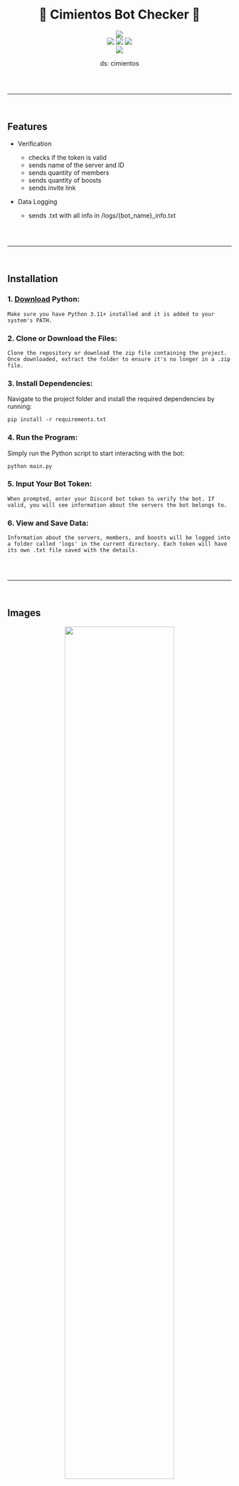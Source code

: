 <h1 align="center">
  🌟 Cimientos Bot Checker 🌟
</h1>

<div align="center">
  <img  src="https://secure.static.tumblr.com/2dc6f2ce2c248288c149e79ee70d5395/j9nblyc/5Efobas8h/tumblr_static_2mfpr7z854qoccco08ck8gcsc.gif">
  <br>
  <img  src="https://img.shields.io/github/downloads/cimientos-py/Cimientos-Checker/total?color=7f00ff">
  <img  src="https://img.shields.io/github/stars/cimientos-py/Cimientos-Checker?color=7f00ff&logoColor=7f00ff">
  <img  src="https://img.shields.io/github/forks/cimientos-py/Cimientos-Checker?logoColor=7f00ff">
  <br>
  <img  src="https://img.shields.io/github/license/cimientos-py/Cimientos-Checker?logoColor=7f00ff">
  <br>
  <p align="center">
    ds: cimientos
<hr style="border-radius: 2%; margin-top: 60px; margin-bottom: 60px;" noshade="" size="20" width="100%">
</p>
</div> 

## Features 
- Verification
    - checks if the token is valid
    - sends name of the server and ID
    - sends quantity of members
    - sends quantity of boosts
    - sends invite link

- Data Logging
    - sends .txt with all info in /logs/{bot_name}_info.txt

<hr  style="border-radius: 2%; margin-top: 60px; margin-bottom: 60px;"  noshade=""  size="20"  width="100%">

## Installation

### 1. [Download](https://www.python.org/downloads/) Python:

```
Make sure you have Python 3.11+ installed and it is added to your system's PATH.
```

### 2. Clone or Download the Files:

```
Clone the repository or download the zip file containing the project. Once downloaded, extract the folder to ensure it's no longer in a .zip file.
```

### 3. Install Dependencies:

Navigate to the project folder and install the required dependencies by running:

```
pip install -r requirements.txt
```

### 4. Run the Program:

Simply run the Python script to start interacting with the bot:

```
python main.py
```

### 5. Input Your Bot Token:

```
When prompted, enter your Discord bot token to verify the bot. If valid, you will see information about the servers the bot belongs to.
```

### 6. View and Save Data:

```
Information about the servers, members, and boosts will be logged into a folder called 'logs' in the current directory. Each token will have its own .txt file saved with the details.
```

<hr  style="border-radius: 2%; margin-top: 60px; margin-bottom: 60px;"  noshade=""  size="20"  width="100%">

## Images

<div align="center">
    <img style="border-radius: 15px; display: block; margin-left: auto; margin-right: auto; margin-bottom: 20px;" width="70%" src="https://i.imgur.com/a/GlEHdwj.png"></img>
    <img style="border-radius: 15px; display: block; margin-left: auto; margin-right: auto; margin-bottom: 20px;" width="70%" src="https://i.imgur.com/a/oM8OS1W.png"></img> 
</div>

## Contributing
We welcome contributions to help keep the project lively and current. Your efforts to improve the project are **highly valued** and much appreciated!

If you have a suggestion to enhance this project, feel free to open a [feature request](https://github.com/cimientos-py/Cimientos-Checker/issues/new?assignees=&labels=enhancement&projects=&template=feature_request.yml&title=feature%3A). We appreciate your input! And don’t forget to give the project a star! Thanks for your support!

### Contribution Steps
1. Fork the Project
2. Create your Feature Branch (`git checkout -b feature/NewFeature`)
3. Commit your Changes (`git commit -m 'Add New Feature'`)
4. Push to the Branch (`git push origin feature/NewFeature`)
5. Open a Pull Request

## Reporting Errors
If you encounter an error that you can't resolve and need assistance, please submit an [issue](https://github.com/cimientos-py/Cimientos-Checker/issues/). 

## License
Cimientos Checker is distributed under the MIT License. See `LICENSE.md` for more information.
